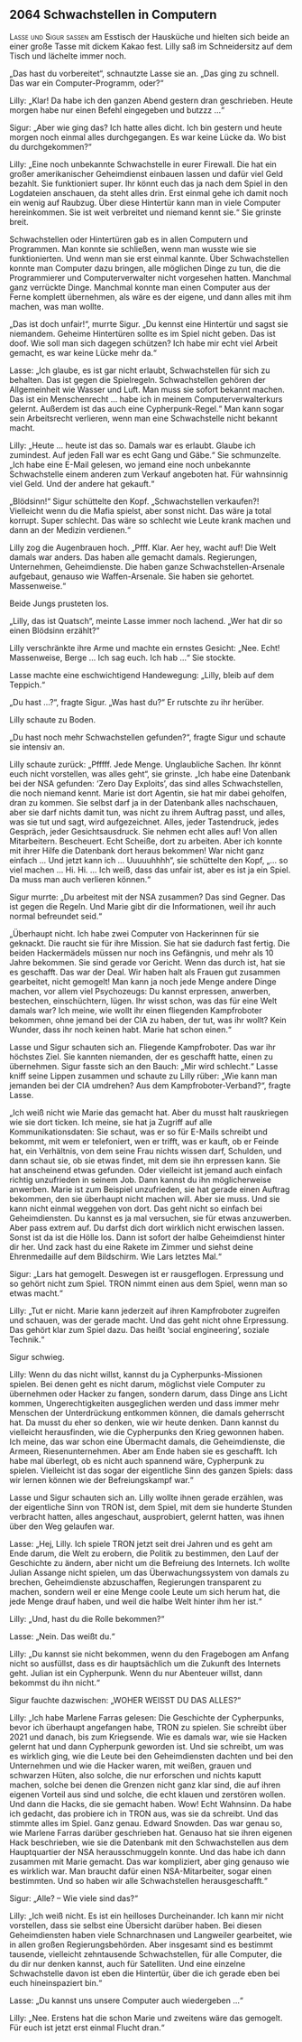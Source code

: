 ## **2064** Schwachstellen in Computern

<span style="font-variant:small-caps;">Lasse und Sigur saßen</span> am Esstisch der Hausküche und hielten sich beide an einer große Tasse mit dickem Kakao fest.
Lilly saß im Schneidersitz auf dem Tisch und lächelte immer noch.

„Das hast du vorbereitet“, schnautzte Lasse sie an.
„Das ging zu schnell.
Das war ein Computer-Programm, oder?“

Lilly: „Klar! Da habe ich den ganzen Abend gestern dran geschrieben.
Heute morgen habe nur einen Befehl eingegeben und butzzz …“

Sigur: „Aber wie ging das? Ich hatte alles dicht.
Ich bin gestern und heute morgen noch einmal alles durchgegangen.
Es war keine Lücke da.
Wo bist du durchgekommen?“

Lilly: „Eine noch unbekannte Schwachstelle in eurer Firewall.
Die hat ein großer amerikanischer Geheimdienst einbauen lassen und dafür viel Geld bezahlt.
Sie funktioniert super.
Ihr könnt euch das ja nach dem Spiel in den Logdateien anschauen, da steht alles drin.
Erst einmal gehe ich damit noch ein wenig auf Raubzug.
Über diese Hintertür kann man in viele Computer hereinkommen.
Sie ist weit verbreitet und niemand kennt sie.“ Sie grinste breit.

Schwachstellen oder Hintertüren gab es in allen Computern und Programmen.
Man konnte sie schließen, wenn man wusste wie sie funktionierten.
Und wenn man sie erst einmal kannte.
Über Schwachstellen konnte man Computer dazu bringen, alle möglichen Dinge zu tun, die die Programmierer und Computerverwalter nicht vorgesehen hatten.
Manchmal ganz verrückte Dinge.
Manchmal konnte man einen Computer aus der Ferne komplett übernehmen, als wäre es der eigene, und dann alles mit ihm machen, was man wollte.

„Das ist doch unfair!“, murrte Sigur.
„Du kennst eine Hintertür und sagst sie niemandem.
Geheime Hintertüren sollte es im Spiel nicht geben.
Das ist doof.
Wie soll man sich dagegen schützen? Ich habe mir echt viel Arbeit gemacht, es war keine Lücke mehr da.“

Lasse: „Ich glaube, es ist gar nicht erlaubt, Schwachstellen für sich zu behalten.
Das ist gegen die Spielregeln.
Schwachstellen gehören der Allgemeinheit wie Wasser und Luft.
Man muss sie sofort bekannt machen.
Das ist ein Menschenrecht … habe ich in meinem Computerverwalterkurs gelernt.
Außerdem ist das auch eine Cypherpunk-Regel.“ Man kann sogar sein Arbeitsrecht verlieren, wenn man eine Schwachstelle nicht bekannt macht.

Lilly: „Heute … heute ist das so.
Damals war es erlaubt. Glaube ich zumindest.
Auf jeden Fall war es echt Gang und Gäbe.“
Sie schmunzelte.
„Ich habe eine E-Mail gelesen, wo jemand eine noch unbekannte Schwachstelle einem anderen zum Verkauf angeboten hat.
Für wahnsinnig viel Geld.
Und der andere hat gekauft.“

„Blödsinn!“ Sigur schüttelte den Kopf.
„Schwachstellen verkaufen?! Vielleicht wenn du die Mafia spielst, aber sonst nicht.
Das wäre ja total korrupt.
Super schlecht.
Das wäre so schlecht wie Leute krank machen und dann an der Medizin verdienen.“

Lilly zog die Augenbrauen hoch.
„Pfff.
Klar.
Aer hey, wacht auf!
Die Welt damals war anders.
Das haben alle gemacht damals.
Regierungen, Unternehmen, Geheimdienste.
Die haben ganze Schwachstellen-Arsenale aufgebaut, genauso wie Waffen-Arsenale.
Sie haben sie gehortet.
Massenweise.“

Beide Jungs prusteten los.

„Lilly, das ist Quatsch“, meinte Lasse immer noch lachend.
„Wer hat dir so einen Blödsinn erzählt?“

Lilly verschränkte ihre Arme und machte ein ernstes Gesicht: „Nee.
Echt! Massenweise, Berge … Ich sag euch.
Ich hab …“ Sie stockte.

Lasse machte eine eschwichtigend Handewegung: „Lilly, bleib auf dem Teppich.“

„Du hast …?“, fragte Sigur.
„Was hast du?“ Er rutschte zu ihr herüber.

Lilly schaute zu Boden.

„Du hast noch mehr Schwachstellen gefunden?“, fragte Sigur und schaute sie intensiv an.

Lilly schaute zurück: „Pfffff.
Jede Menge.
Unglaubliche Sachen.
Ihr könnt euch nicht vorstellen, was alles geht“, sie grinste.
„Ich habe eine Datenbank bei der NSA gefunden: ‘Zero Day Exploits’, das sind alles Schwachstellen, die noch niemand kennt.
Marie ist dort Agentin, sie hat mir dabei geholfen, dran zu kommen.
Sie selbst darf ja in der Datenbank alles nachschauen, aber sie darf nichts damit tun, was nicht zu ihrem Auftrag passt, und alles, was sie tut und sagt, wird aufgezeichnet. Alles, jeder Tastendruck, jedes Gespräch, jeder Gesichtsausdruck.
Sie nehmen echt alles auf! Von allen Mitarbeitern.
Bescheuert.
Echt Scheiße, dort zu arbeiten.
Aber ich konnte mit ihrer Hilfe die Datenbank dort heraus bekommen! War nicht ganz einfach … Und jetzt kann ich … Uuuuuhhhh“, sie schüttelte den Kopf, „… so viel machen … Hi.
Hi.
… Ich weiß, dass das unfair ist, aber es ist ja ein Spiel.
Da muss man auch verlieren können.“

Sigur murrte: „Du arbeitest mit der NSA zusammen? Das sind Gegner.
Das ist gegen die Regeln.
Und Marie gibt dir die Informationen, weil ihr auch normal befreundet seid.“

„Überhaupt nicht.
Ich habe zwei Computer von Hackerinnen für sie geknackt. Die raucht sie für ihre Mission.
Sie hat sie dadurch fast fertig.
Die beiden Hackermädels müssen nur noch ins Gefängnis, und mehr als 10 Jahre bekommen.
Sie sind gerade vor Gericht.
Wenn das durch ist, hat sie es geschafft.
Das war der Deal.
Wir haben halt als Frauen gut zusammen gearbeitet, nicht gemogelt!
Man kann ja noch jede Menge andere Dinge machen, vor allem viel Psychozeugs: Du kannst erpressen, anwerben, bestechen, einschüchtern, lügen.
Ihr wisst schon, was das für eine Welt damals war? Ich meine, wie wollt ihr einen fliegenden Kampfroboter bekommen, ohne jemand bei der CIA zu haben, der tut, was ihr wollt? Kein Wunder, dass ihr noch keinen habt.
Marie hat schon einen.“

Lasse und Sigur schauten sich an.
Fliegende Kampfroboter.
Das war ihr höchstes Ziel.
Sie kannten niemanden, der es geschafft hatte, einen zu übernehmen.
Sigur fasste sich an den Bauch: „Mir wird schlecht.“
Lasse kniff seine Lippen zusammen und schaute zu Lilly rüber: „Wie kann man jemanden bei der CIA umdrehen? Aus dem Kampfroboter-Verband?“, fragte Lasse.

„Ich weiß nicht wie Marie das gemacht hat.
Aber du musst halt rauskriegen wie sie dort ticken.
Ich meine, sie hat ja Zugriff auf alle Kommunikationsdaten: Sie schaut, was er so für E-Mails schreibt und bekommt, mit wem er telefoniert, wen er trifft, was er kauft, ob er Feinde hat, ein Verhältnis, von dem seine Frau nichts wissen darf, Schulden, und dann schaut sie, ob sie etwas findet, mit dem sie ihn erpressen kann.
Sie hat anscheinend etwas gefunden.
Oder vielleicht ist jemand auch einfach richtig unzufrieden in seinem Job.
Dann kannst du ihn möglicherweise anwerben.
Marie ist zum Beispiel unzufrieden, sie hat gerade einen Auftrag bekommen, den sie überhaupt nicht machen will.
Aber sie muss.
Und sie kann nicht einmal weggehen von dort.
Das geht nicht so einfach bei Geheimdiensten.
Du kannst es ja mal versuchen, sie für etwas anzuwerben.
Aber pass extrem auf.
Du darfst dich dort wirklich nicht erwischen lassen.
Sonst ist da ist die Hölle los.
Dann ist sofort der halbe Geheimdienst hinter dir her.
Und zack hast du eine Rakete im Zimmer und siehst deine Ehrenmedaille auf dem Bildschirm.
Wie Lars letztes Mal.“

Sigur: „Lars hat gemogelt.
Deswegen ist er rausgeflogen.
Erpressung und so gehört nicht zum Spiel.
TRON nimmt einen aus dem Spiel, wenn man so etwas macht.“

Lilly: „Tut er nicht.
Marie kann jederzeit auf ihren Kampfroboter zugreifen und schauen, was der gerade macht.
Und das geht nicht ohne Erpressung.
Das gehört klar zum Spiel dazu.
Das heißt ‘social engineering’, soziale Technik.“

Sigur schwieg.

Lilly: Wenn du das nicht willst, kannst du ja Cypherpunks-Missionen spielen.
Bei denen geht es nicht darum, möglichst viele Computer zu übernehmen oder Hacker zu fangen, sondern darum, dass Dinge ans Licht kommen, Ungerechtigkeiten ausgeglichen werden und dass immer mehr Menschen der Unterdrückung entkommen können, die damals geherrscht hat.
Da musst du eher so denken, wie wir heute denken.
Dann kannst du vielleicht herausfinden, wie die Cypherpunks den Krieg gewonnen haben.
Ich meine, das war schon eine Übermacht damals, die Geheimdienste, die Armeen, Riesenunternehmen.
Aber am Ende haben sie es geschafft.
Ich habe mal überlegt, ob es nicht auch spannend wäre, Cypherpunk zu spielen.
Vielleicht ist das sogar der eigentliche Sinn des ganzen Spiels: dass wir lernen können wie der Befreiungskampf war.“

Lasse und Sigur schauten sich an.
Lilly wollte ihnen gerade erzählen, was der eigentliche Sinn von TRON ist, dem Spiel, mit dem sie hunderte Stunden verbracht hatten, alles angeschaut, ausprobiert, gelernt hatten, was ihnen über den Weg gelaufen war.

Lasse: „Hej, Lilly.
Ich spiele TRON jetzt seit drei Jahren und es geht am Ende darum, die Welt zu erobern, die Politik zu bestimmen, den Lauf der Geschichte zu ändern, aber nicht um die Befreiung des Internets.
Ich wollte Julian Assange nicht spielen, um das Überwachungssystem von damals zu brechen, Geheimdienste abzuschaffen, Regierungen transparent zu machen, sondern weil er eine Menge coole Leute um sich herum hat, die jede Menge drauf haben, und weil die halbe Welt hinter ihm her ist.“

Lilly: „Und, hast du die Rolle bekommen?“

Lasse: „Nein.
Das weißt du.“

Lilly: „Du kannst sie nicht bekommen, wenn du den Fragebogen am Anfang nicht so ausfüllst, dass es dir hauptsächlich um die Zukunft des Internets geht.
Julian ist ein Cypherpunk.
Wenn du nur Abenteuer willst, dann bekommst du ihn nicht.“

Sigur fauchte dazwischen: „WOHER WEISST DU DAS ALLES?“

Lilly: „Ich habe Marlene Farras gelesen: Die Geschichte der Cypherpunks, bevor ich überhaupt angefangen habe, TRON zu spielen.
Sie schreibt über 2021 und danach, bis zum Kriegsende.
Wie es damals war, wie sie Hacken gelernt hat und dann Cypherpunk geworden ist.
Und sie schreibt, um was es wirklich ging, wie die Leute bei den Geheimdiensten dachten und bei den Unternehmen und wie die Hacker waren, mit weißen, grauen und schwarzen Hüten, also solche, die nur erforschen und nichts kaputt machen, solche bei denen die Grenzen nicht ganz klar sind, die auf ihren eigenen Vorteil aus sind und solche, die echt klauen und zerstören wollen.
Und dann die Hacks, die sie gemacht haben.
Wow! Echt Wahnsinn.
Da habe ich gedacht, das probiere ich in TRON aus, was sie da schreibt.
Und das stimmte alles im Spiel.
Ganz genau.
Edward Snowden.
Das war genau so, wie Marlene Farras darüber geschrieben hat.
Genauso hat sie ihren eigenen Hack beschrieben, wie sie die Datenbank mit den Schwachstellen aus dem Hauptquartier der NSA herausschmuggeln konnte.
Und das habe ich dann zusammen mit Marie gemacht.
Das war kompliziert, aber ging genauso wie es wirklich war.
Man braucht dafür einen NSA-Mitarbeiter, sogar einen bestimmten.
Und so haben wir alle Schwachstellen herausgeschafft.“

Sigur: „Alle? – Wie viele sind das?“

Lilly: „Ich weiß nicht.
Es ist ein heilloses Durcheinander.
Ich kann mir nicht vorstellen, dass sie selbst eine Übersicht darüber haben.
Bei diesen Geheimdiensten haben viele Schnarchnasen und Langweiler gearbeitet, wie in allen großen Regierungsbehörden.
Aber insgesamt sind es bestimmt tausende, vielleicht zehntausende Schwachstellen, für alle Computer, die du dir nur denken kannst, auch für Satelliten.
Und eine einzelne Schwachstelle davon ist eben die Hintertür, über die ich gerade eben bei euch hineinspaziert bin.“

Lasse: „Du kannst uns unsere Computer auch wiedergeben …“

Lilly: „Nee.
Erstens hat die schon Marie und zweitens wäre das gemogelt.
Für euch ist jetzt erst einmal Flucht dran.“

